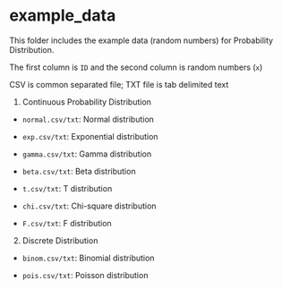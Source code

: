 # example_data

This folder includes the example data (random numbers) for Probability Distribution.

The first column is `ID` and the second column is random numbers (`x`)

CSV is common separated file; TXT file is tab delimited text

1. Continuous Probability Distribution

- `normal.csv/txt`: Normal distribution

- `exp.csv/txt`: Exponential distribution

- `gamma.csv/txt`: Gamma distribution

- `beta.csv/txt`: Beta distribution

- `t.csv/txt`: T distribution

- `chi.csv/txt`: Chi-square distribution

- `F.csv/txt`: F distribution


2. Discrete Distribution

- `binom.csv/txt`: Binomial distribution

- `pois.csv/txt`: Poisson distribution